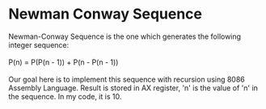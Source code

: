 # Newman Conway Sequence
Newman-Conway Sequence is the one which generates the following integer sequence:\
\
P(n) = P(P(n - 1)) + P(n - P(n - 1)) \
\
Our goal here is to implement this sequence with recursion using 8086 Assembly Language. Result is stored in AX register, 'n' is the value of 'n' in the sequence. In my code, it is 10.
